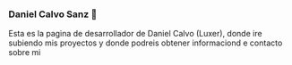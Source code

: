 ### Daniel Calvo Sanz 👋
Esta es la pagina de desarrollador de Daniel Calvo (Luxer), donde ire subiendo mis proyectos y donde podreis obtener informaciond e contacto sobre mi
<!--
**Luxer5/Luxer5** is a ✨ _special_ ✨ repository because its `README.md` (this file) appears on your GitHub profile.

Here are some ideas to get you started:

- 🔭 I’m currently working on ...
- 🌱 I’m currently learning ...
- 👯 I’m looking to collaborate on ...
- 🤔 I’m looking for help with ...
- 💬 Ask me about ...
- 📫 How to reach me: ...
- 😄 Pronouns: ...
- ⚡ Fun fact: ...
-->
